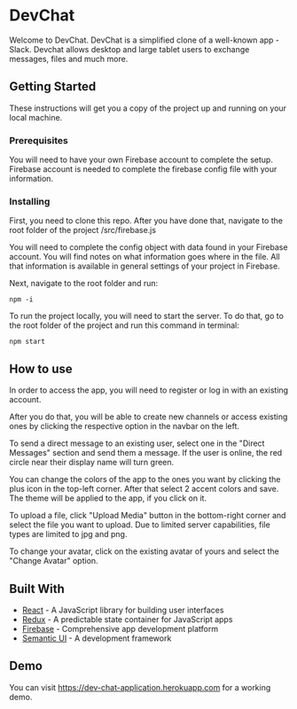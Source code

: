 # DevChat

Welcome to DevChat. DevChat is a simplified clone of a well-known app - Slack. Devchat allows desktop and large tablet users to exchange messages, files and much more.

## Getting Started

These instructions will get you a copy of the project up and running on your local machine.

### Prerequisites

You will need to have your own Firebase account to complete the setup. Firebase account is needed to complete the firebase config file with your information.

### Installing

First, you need to clone this repo. After you have done that, navigate to the root folder of the project /src/firebase.js

You will need to complete the config object with data found in your Firebase account. You will find notes on what information goes where in the file. All that information is available in general settings of your project in Firebase.

Next, navigate to the root folder and run:

```
npm -i
```

To run the project locally, you will need to start the server. To do that, go to the root folder of the project and run this command in terminal:

```
npm start
```

## How to use

In order to access the app, you will need to register or log in with an existing account.

After you do that, you will be able to create new channels or access existing ones by clicking the respective option in the navbar on the left.

To send a direct message to an existing user, select one in the "Direct Messages" section and send them a message. If the user is online, the red circle near their display name will turn green.

You can change the colors of the app to the ones you want by clicking the plus icon in the top-left corner. After that select 2 accent colors and save. The theme will be applied to the app, if you click on it.

To upload a file, click "Upload Media" button in the bottom-right corner and select the file you want to upload. Due to limited server capabilities, file types are limited to jpg and png.

To change your avatar, click on the existing avatar of yours and select the "Change Avatar" option.

## Built With

- [React](https://reactjs.org) - A JavaScript library for building user interfaces
- [Redux](https://redux.js.org) - A predictable state container for JavaScript apps
- [Firebase](https://firebase.google.com) - Comprehensive app development platform
- [Semantic UI](https://sass-lang.com) - A development framework

## Demo

You can visit https://dev-chat-application.herokuapp.com for a working demo.
